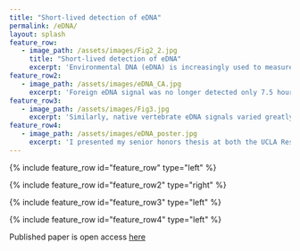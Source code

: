```yaml
---
title: "Short-lived detection of eDNA"
permalink: /eDNA/
layout: splash
feature_row:
   - image_path: /assets/images/Fig2_2.jpg
     title: "Short-lived detection of eDNA"
     excerpt: 'Environmental DNA (eDNA) is increasingly used to measure biodiversity of marine ecosystems, yet key aspects of the temporal dynamics of eDNA remain unknown. Of particular interest is in situ persistence of eDNA signals in dynamic marine environments, as eDNA degradation rates have predominantly been quantified through mesocosm studies. For my undergraduate senior honors thesis project, I investigated in situ eDNA residence times. We introduced an eDNA signal from a non-native fish into a protected bay of a Southern California rocky reef ecosystem, and then measured changes in both introduced and background eDNA signals across a fixed transect over 96 hours.'
feature_row2:
   - image_path: /assets/images/eDNA_CA.jpg
     excerpt: 'Foreign eDNA signal was no longer detected only 7.5 hours after introduction, a time substantially shorter than the multi-day persistence times in laboratory studies. Moreover, the foreign eDNA signal spread along the entire 38 m transect within 1.5 hours after introduction, indicating that transport and diffusion play a role in eDNA detectability even in protected low energy marine environments.'  
feature_row3:
   - image_path: /assets/images/Fig3.jpg
     excerpt: 'Similarly, native vertebrate eDNA signals varied greatly over the 96 hours of observation as well as within two additional nearby fixed transects sampled over 120 hours. While community structure did significantly change across time of day and tidal direction, neither accounted for the majority of observed variation. Combined, results show that both foreign and native eDNA signatures can exhibit substantial temporal heterogeneity, even on hourly time scales. Further work exploring eDNA decay from lagrangian perspective and quantifying effects of sample and technical replication are needed to better understand temporal variation of eDNA signatures in nearshore marine environments.'
feature_row4:
   - image_path: /assets/images/eDNA_poster.jpg
     excerpt: 'I presented my senior honors thesis at both the UCLA Research Poster Day and UCLA Annual Biology Research Symposium where I was awarded third place for undergraduate posters.'  
---
```

{% include feature_row id="feature_row" type="left" %}

{% include feature_row id="feature_row2" type="right" %}

{% include feature_row id="feature_row3" type="left" %}

{% include feature_row id="feature_row4" type="left" %}

Published paper is open access [here](https://journals.plos.org/plosone/article?id=10.1371/journal.pone.0245314) 

